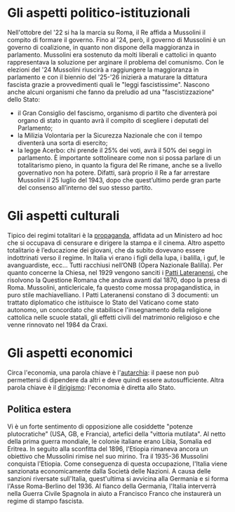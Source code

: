 

# Gli aspetti politico-istituzionali

Nell'ottobre del '22 si ha la marcia su Roma, il Re affida a Mussolini il compito di formare il governo. Fino al '24, però, il governo di Mussolini è un governo di coalizione, in quanto non dispone della maggioranza in parlamento. Mussolini era sostenuto da molti liberali e cattolici in quanto rappresentava la soluzione per arginare il problema del comunismo. Con le elezioni del '24 Mussolini riuscirà a raggiungere la maggioranza in parlamento e con il biennio del '25-'26 inizierà a maturare la dittatura fascista grazie a provvedimenti quali le "leggi fascistissime". Nascono anche alcuni organismi che fanno da preludio ad una "fascistizzazione" dello Stato:
- il Gran Consiglio del fascismo, organismo di partito che diventerà poi organo di stato in quanto avrà il compito di scegliere i deputati del Parlamento;
- la Milizia Volontaria per la Sicurezza Nazionale che con il tempo diventerà una sorta di esercito;
- la legge Acerbo: chi prende il 25% dei voti, avrà il 50% dei seggi in parlamento.
È importante sottolineare come non si possa parlare di un totalitarismo pieno, in quanto la figura del Re rimane, anche se a livello governativo non ha potere. Difatti, sarà proprio il Re a far arrestare Mussolini il 25 luglio del 1943, dopo che quest’ultimo perde gran parte del consenso all’interno del suo stesso partito.

# Gli aspetti culturali

Tipico dei regimi totalitari è la <u>propaganda</u>, affidata ad un Ministero ad hoc che si occupava di censurare e dirigere la stampa e il cinema. Altro aspetto totalitario è l’educazione dei giovani, che da subito dovevano essere indottrinati verso il regime. In Italia vi erano i figli della lupa, i balilla, i guf, le avanguardiste, ecc… Tutti racchiusi nell’ONB (Opera Nazionale Balilla). 
Per quanto concerne la Chiesa, nel 1929 vengono sanciti i <u>Patti Lateranensi</u>, che risolvono la Questione Romana che andava avanti dal 1870, dopo la presa di Roma. Mussolini, anticlericale, fa questo come mossa propagandistica, in puro stile machiavelliano. 
I Patti Lateranensi constano di 3 documenti: un trattato diplomatico che istituisce lo Stato del Vaticano come stato autonomo, un concordato che stabilisce l'insegnamento della religione cattolica nelle scuole statali, gli effetti civili del matrimonio religioso e che venne rinnovato nel 1984 da Craxi.                            

# Gli aspetti economici

Circa l'economia, una parola chiave è l'<u>autarchia</u>: il paese non può permettersi di dipendere da altri e deve quindi essere autosufficiente. Altra parola chiave è il <u>dirigismo</u>: l'economia è diretta allo Stato. 

## Politica estera

Vi è un forte sentimento di opposizione alle cosiddette "potenze plutocratiche" (USA, GB, e Francia), artefici della "vittoria mutilata". Al netto della prima guerra mondiale, le colonie italiane erano Libia, Somalia ed Eritrea. In seguito alla sconfitta del 1896, l'Etiopia rimaneva ancora un obiettivo che Mussolini rimise nel suo mirino. Tra il 1935-36 Mussolini conquista l'Etiopia. Come conseguenza di questa occupazione, l'Italia viene sanzionata economicamente dalla Società delle Nazioni. A causa delle sanzioni riversate sull'Italia, quest'ultima si avvicina alla Germania e si forma l'Asse Roma-Berlino del 1936. Al fianco della Germania, l'Italia interverrà nella Guerra Civile Spagnola in aiuto a Francisco Franco che instaurerà un regime di stampo fascista. 
